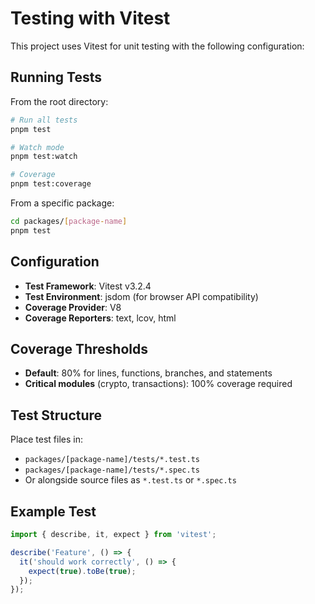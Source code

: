 # Testing with Vitest

This project uses Vitest for unit testing with the following configuration:

## Running Tests

From the root directory:
```bash
# Run all tests
pnpm test

# Watch mode
pnpm test:watch

# Coverage
pnpm test:coverage
```

From a specific package:
```bash
cd packages/[package-name]
pnpm test
```

## Configuration

- **Test Framework**: Vitest v3.2.4
- **Test Environment**: jsdom (for browser API compatibility)
- **Coverage Provider**: V8
- **Coverage Reporters**: text, lcov, html

## Coverage Thresholds

- **Default**: 80% for lines, functions, branches, and statements
- **Critical modules** (crypto, transactions): 100% coverage required

## Test Structure

Place test files in:
- `packages/[package-name]/tests/*.test.ts`
- `packages/[package-name]/tests/*.spec.ts`
- Or alongside source files as `*.test.ts` or `*.spec.ts`

## Example Test

```typescript
import { describe, it, expect } from 'vitest';

describe('Feature', () => {
  it('should work correctly', () => {
    expect(true).toBe(true);
  });
});
```